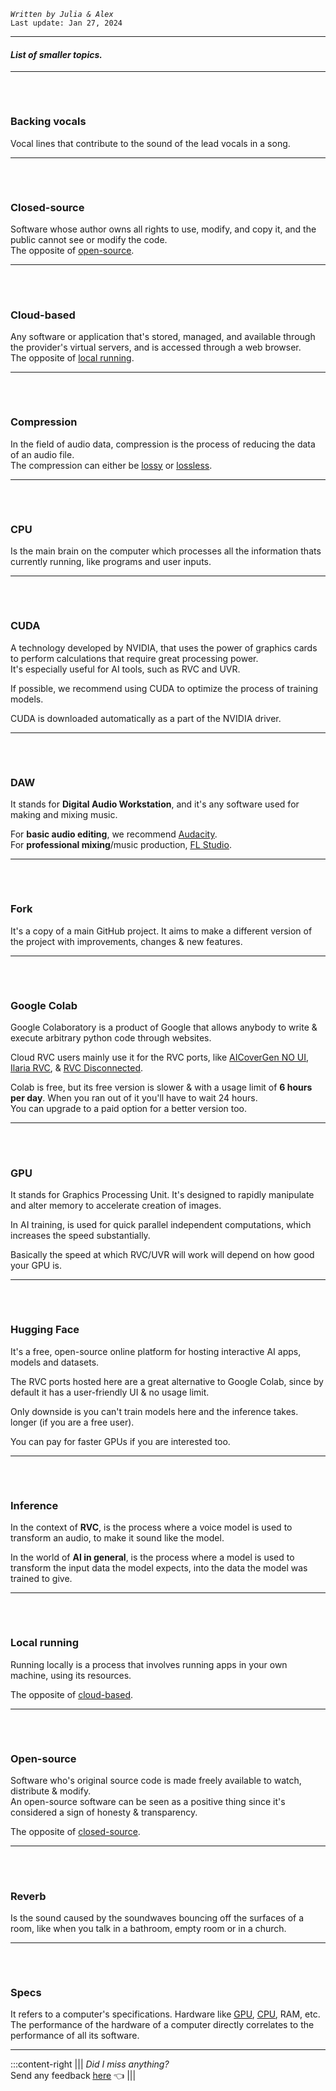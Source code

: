 *``Written by Julia & Alex``*       
``Last update: Jan 27, 2024``
***
#### *List of smaller topics.*         
***
###### ‎
### Backing vocals
Vocal lines that contribute to the sound of the lead vocals in a song.      
***
###### ‎
### Closed-source
Software whose author owns all rights to use, modify, and copy it, and the public cannot see or modify the code.    
The opposite of [<u>open-source</u>](https://aihubdocs.github.io/en/other/glossary/#open-source).        
***
###### ‎
### Cloud-based
Any software or application that's stored, managed, and available through the provider's virtual servers, and is accessed through a web browser.        
The opposite of [<u>local running</u>](http://localhost:5000/Docs/other/glossary/#local-running).          
***
###### ‎       
### Compression
In the field of audio data, compression is the process of reducing the data of an audio file.            
The compression can either be [<u>lossy</u>](https://aihubdocs.github.io/en/rvc-resources/audio-formats--sample-rate/#lossy-formats) or [<u>lossless</u>](https://aihubdocs.github.io/en/rvc-resources/audio-formats--sample-rate/#lossless-formats).        
***
###### ‎       
### CPU
Is the main brain on the computer which processes all the information thats currently running, like programs and user inputs.        
***
###### ‎       
### CUDA
A technology developed by NVIDIA, that uses the power of graphics cards to perform calculations that require great processing power.    
It's especially useful for AI tools, such as RVC and UVR.        

If possible, we recommend using CUDA to optimize the process of training models.           

CUDA is downloaded automatically as a part of the NVIDIA driver.            
***
###### ‎       
### DAW
It stands for **Digital Audio Workstation**, and it's any software used for making and mixing music.    

For **basic audio editing**, we recommend [<u>Audacity</u>](https://www.audacityteam.org/).     
For **professional mixing**/music production, [<u>FL Studio</u>](https://www.image-line.com/fl-studio-download/).        
***
###### ‎       
### Fork
It's a copy of a main GitHub project. It aims to make a different version of the project with improvements, changes & new features.       
***
###### ‎
### Google Colab
Google Colaboratory is a product of Google that allows anybody to write & execute arbitrary python code through websites.     

Cloud RVC users mainly use it for the RVC ports, like [<u>AICoverGen NO UI</u>](https://aihubdocs.github.io/en/rvc/cloud/inference/aicovergen-no-ui/), [<u>Ilaria RVC</u>](https://aihubdocs.github.io/en/rvc/cloud/inference/ilaria-rvc/), & [<u>RVC Disconnected</u>](https://aihubdocs.github.io/en/rvc/cloud/training/rvc-disconnected/).    

Colab is free, but its free version is slower & with a usage limit of **6 hours per day**. When you ran out of it you'll have to wait 24 hours.     
You can upgrade to a paid option for a better version too. 
***
###### ‎       
### GPU
It stands for Graphics Processing Unit. It's designed to rapidly manipulate and alter memory to accelerate creation of images.    

In AI training, is used for quick parallel independent computations, which increases the speed substantially.     

Basically the speed at which RVC/UVR will work will depend on how good your GPU is.       
***
###### ‎       
### Hugging Face
It's a free, open-source online platform for hosting interactive AI apps, models and datasets.      

The RVC ports hosted here are a great alternative to Google Colab, since by default it has a user-friendly UI & no usage limit. 

Only downside is you can't train models here and the inference takes. longer (if you are a free user).

You can pay for faster GPUs if you are interested too.                           
***
###### ‎       
### Inference
In the context of **RVC**, is the process where a voice model is used to transform an audio, to make it sound like the model.       

In the world of **AI in general**, is the process where a model is used to transform the input data the model expects, into the data the model was trained to give.       
***
###### ‎       
### Local running
Running locally is a process that involves running apps in your own machine, using its resources.       

The opposite of [<u>cloud-based</u>](https://aihubdocs.github.io/en/other/glossary/#cloud-based).     
***
###### ‎       
### Open-source
Software who's original source code is made freely available to watch, distribute & modify.       
An open-source software can be seen as a positive thing since it's considered a sign of honesty & transparency.   

The opposite of [<u>closed-source</u>](https://aihubdocs.github.io/en/other/glossary/#closed-source).     
***
###### ‎       
### Reverb
Is the sound caused by the soundwaves bouncing off the surfaces of a room, like when you talk in a bathroom, empty room or in a church.     
***
###### ‎       
### Specs
It refers to a computer's specifications. Hardware like [<u>GPU</u>](http://localhost:5000/Docs/other/glossary/#gpu), [<u>CPU</u>](http://localhost:5000/Docs/other/glossary/#cpu), RAM, etc.     
The performance of the hardware of a computer directly correlates to the performance of all its software.
***
:::content-right
||| *Did I miss anything?*        
Send any feedback [<u>here</u>](https://forms.gle/5i6hTJRVkXRohvVF9) 👈
|||
